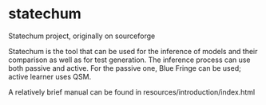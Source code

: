 # statechum
Statechum project, originally on sourceforge

Statechum is the tool that can be used for the inference of models and their comparison as well as for test generation. 
The inference process can use both passive and active. 
For the passive one, Blue Fringe can be used; active learner uses QSM.

A relatively brief manual can be found in resources/introduction/index.html
